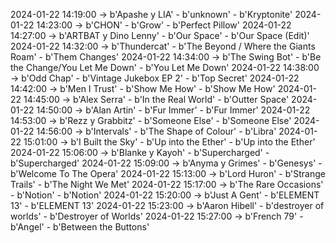 2024-01-22 14:19:00 -> b'Apashe y LIA' - b'unknown' - b'Kryptonite'
2024-01-22 14:23:00 -> b'CHON' - b'Grow' - b'Perfect Pillow'
2024-01-22 14:27:00 -> b'ARTBAT y Dino Lenny' - b'Our Space' - b'Our Space (Edit)'
2024-01-22 14:32:00 -> b'Thundercat' - b'The Beyond / Where the Giants Roam' - b'Them Changes'
2024-01-22 14:34:00 -> b'The Swing Bot' - b'Be the Change/You Let Me Down' - b'You Let Me Down'
2024-01-22 14:38:00 -> b'Odd Chap' - b'Vintage Jukebox EP 2' - b'Top Secret'
2024-01-22 14:42:00 -> b'Men I Trust' - b'Show Me How' - b'Show Me How'
2024-01-22 14:45:00 -> b'Alex Serra' - b'In the Real World' - b'Outter Space'
2024-01-22 14:50:00 -> b'Alan Artin' - b'Fur Immer' - b'Fur Immer'
2024-01-22 14:53:00 -> b'Rezz y Grabbitz' - b'Someone Else' - b'Someone Else'
2024-01-22 14:56:00 -> b'Intervals' - b'The Shape of Colour' - b'Libra'
2024-01-22 15:01:00 -> b'I Built the Sky' - b'Up into the Ether' - b'Up into the Ether'
2024-01-22 15:06:00 -> b'Blanke y Kayoh' - b'Supercharged' - b'Supercharged'
2024-01-22 15:09:00 -> b'Anyma y Grimes' - b'Genesys' - b'Welcome To The Opera'
2024-01-22 15:13:00 -> b'Lord Huron' - b'Strange Trails' - b'The Night We Met'
2024-01-22 15:17:00 -> b'The Rare Occasions' - b'Notion' - b'Notion'
2024-01-22 15:20:00 -> b'Just A Gent' - b'ELEMENT 13' - b'ELEMENT 13'
2024-01-22 15:23:00 -> b'Aaron Hibell' - b'destroyer of worlds' - b'Destroyer of Worlds'
2024-01-22 15:27:00 -> b'French 79' - b'Angel' - b'Between the Buttons'
